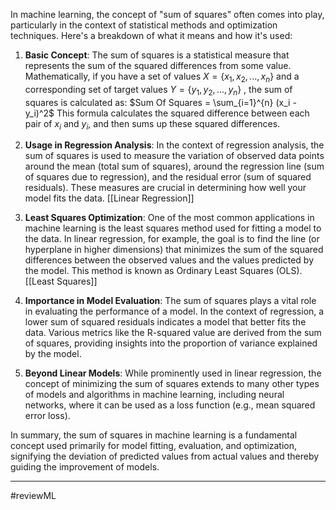 In machine learning, the concept of "sum of squares" often comes into play, particularly in the context of statistical methods and optimization techniques. Here's a breakdown of what it means and how it's used:

1. **Basic Concept**: The sum of squares is a statistical measure that represents the sum of the squared differences from some value. Mathematically, if you have a set of values $X = \{x_1, x_2, ..., x_n\}$  and a corresponding set of target values $Y = \{y_1, y_2, ..., y_n\}$ , the sum of squares is calculated as:
   $Sum Of Squares = \sum_{i=1}^{n} (x_i - y_i)^2$ 
   This formula calculates the squared difference between each pair of  $x_i$  and $y_i$, and then sums up these squared differences.

2. **Usage in Regression Analysis**: In the context of regression analysis, the sum of squares is used to measure the variation of observed data points around the mean (total sum of squares), around the regression line (sum of squares due to regression), and the residual error (sum of squared residuals). These measures are crucial in determining how well your model fits the data. [[Linear Regression]] 

3. **Least Squares Optimization**: One of the most common applications in machine learning is the least squares method used for fitting a model to the data. In linear regression, for example, the goal is to find the line (or hyperplane in higher dimensions) that minimizes the sum of the squared differences between the observed values and the values predicted by the model. This method is known as Ordinary Least Squares (OLS). [[Least Squares]]

4. **Importance in Model Evaluation**: The sum of squares plays a vital role in evaluating the performance of a model. In the context of regression, a lower sum of squared residuals indicates a model that better fits the data. Various metrics like the R-squared value are derived from the sum of squares, providing insights into the proportion of variance explained by the model.

5. **Beyond Linear Models**: While prominently used in linear regression, the concept of minimizing the sum of squares extends to many other types of models and algorithms in machine learning, including neural networks, where it can be used as a loss function (e.g., mean squared error loss).

In summary, the sum of squares in machine learning is a fundamental concept used primarily for model fitting, evaluation, and optimization, signifying the deviation of predicted values from actual values and thereby guiding the improvement of models.


---
#reviewML